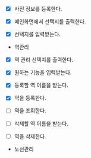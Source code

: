 * [x] 사전 정보를 등록한다. 

* [x] 메인화면에서 선택지를 출력한다.
* [x] 선택지를 입력받는다.

- 역관리
* [x] 역 관리 선택지를 출력한다.
* [x] 원하는 기능을 입력받는다.

* [x] 등록할 역 이름을 받는다.
* [x] 역을 등록한다.

* [ ] 역을 조회한다.

* [ ] 삭제할 역 이름을 받는다.
* [ ] 역을 삭제한다.

- 노선관리